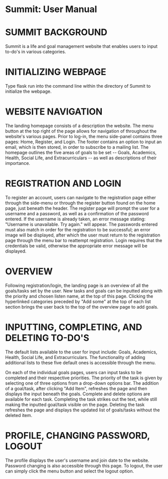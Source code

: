 # Summit: User Manual

# SUMMIT BACKGROUND
Summit is a life and goal management website that enables users to input to-do's in various categories.

# INITIALIZING WEBPAGE
Type flask run into the command line within the directory of Summit to initialize the webpage.

# WEBSITE NAVIGATION
The landing homepage consists of a description the website.
The menu button at the top right of the page allows for navigation of throughout the website's various pages.
Prior to log-in, the menu side-panel contains three pages: Home, Register, and Login.
The footer contains an option to input an email, which is then stored, in order to subscribe to a mailing list.
The homepage outlines the five areas of goals to be set -- Goals, Academics, Health, Social Life, and Extracurriculars -- as well as descriptions of their importance.

# REGISTRATION AND LOGIN
To register an account, users can navigate to the registration page either through the side-menu or through the register button found on the home page, just beneath the header.
The register page will prompt the user for a username and a password, as well as a confirmation of the password entered.
If the username is already taken, an error message stating: "Username is unavailable. Try again." will appear.
The passwords entered must also match in order for the registration to be successful; an error image will be displayed, after which the user must return to the registration page through the menu bar to reattempt registration.
Login requires that the credentials be valid, otherwise the appropriate error message will be displayed.

# OVERVIEW
Following registration/login, the landing page is an overview of all the goals/tasks set by the user.
New tasks and goals can be inputted along with the priority and chosen listen name, at the top of this page.
Clicking the hyperlinked categories preceded by "Add some" at the top of each list section brings the user back to the top of the overview page to add goals.

# INPUTTING, COMPLETING, AND DELETING TO-DO'S
The default lists available to the user for input include: Goals, Academics, Health, Social Life, and Extracurriculars.
The functionality of adding additional lists to these five default ones is accessible through the menu.

On each of the individual goals pages, users can input tasks to be completed and their respective priorities.
The priority of the task is given by selecting one of three options from a drop-down options bar.
The addition of a goal/task, after clicking "Add Item", refreshes the page and then displays the input beneath the goals.
Complete and delete options are available for each task.
Completing the task strikes out the text, while still making the inputted goal/task visible on the page.
Deleting the task refreshes the page and displays the updated list of goals/tasks without the deleted item.

# PROFILE, CHANGING PASSWORD, LOGOUT

The profile displays the user's username and join date to the website.
Password changing is also accessible through this page.
To logout, the user can simply click the menu button and select the logout option.